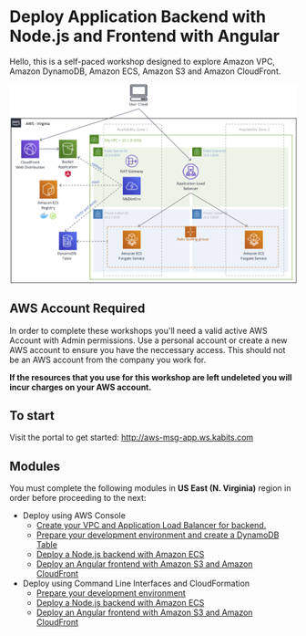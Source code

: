 # Deploy Application Backend with Node.js and Frontend with Angular

Hello, this is a self-paced workshop designed to explore Amazon VPC, Amazon DynamoDB, Amazon ECS, Amazon S3 and Amazon CloudFront.

![Nodejs Angular](docs/images/nodejs-angular.png)

## AWS Account Required

In order to complete these workshops you'll need a valid active AWS Account with Admin permissions. Use a personal account or create a new AWS account to ensure you have the neccessary access. This should not be an AWS account from the company you work for.

**If the resources that you use for this workshop are left undeleted you will incur charges on your AWS account.**

## To start

Visit the portal to get started: http://aws-msg-app.ws.kabits.com

## Modules

You must complete the following modules in **US East (N. Virginia)** region in order before proceeding to the next:

- Deploy using AWS Console
    - [Create your VPC and Application Load Balancer for backend.](docs/create-vpc-alb.md)
    - [Prepare your development environment and create a DynamoDB Table](docs/prepare-your-development-environment-and-create-dynamodb-table.md)
    - [Deploy a Node.js backend with Amazon ECS](docs/deploy-backedn-with-ecs.md)
    - [Deploy an Angular frontend with Amazon S3 and Amazon CloudFront](docs/deploy-frontend-with-s3-and-cloudfront.md)
- Deploy using Command Line Interfaces and CloudFormation
    - [Prepare your development environment](v2-prepare-your-development-environment.md)
    - [Deploy a Node.js backend with Amazon ECS](v2-deploy-backend.md)
    - [Deploy an Angular frontend with Amazon S3 and Amazon CloudFront](v2-deploy-backend.md)